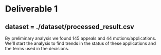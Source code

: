 # Deliverable 1

## dataset = ./dataset/processed_result.csv

By preliminary analysis we found 145 appeals and 44 motions/applications. We'll start the analysis to find trends in the status of these applications and the terms used in the decisions. 
